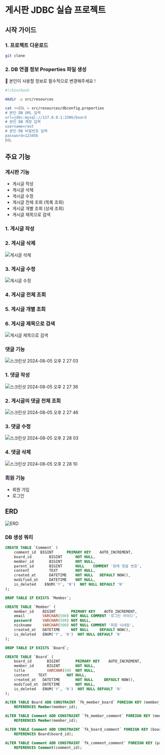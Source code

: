 # 게시판 JDBC 실습 프로젝트
## 시작 가이드
### 1. 프로젝트 다운로드
```bash
git clone
```
### 2. DB 연결 정보 Properties 파일 생성
🚨 본인이 사용할 정보로 필수적으로 변경해주세요 !
```bash
#!/bin/bash

mkdir -p src/resources

cat <<EOL > src/resources/dbconfig.properties
# 본인 DB URL 입력
url=jdbc:mysql://127.0.0.1:3306/board
# 본인 DB 계정 입력
username=root
# 본인 DB 비밀번호 입력
password=123456
EOL
```

## 주요 기능
### 게시판 기능
- 게시글 작성
- 게시글 삭제
- 게시글 수정
- 게시글 전체 조회 (목록 조회)
- 게시글 개별 조회 (상세 조회)
- 게시글 제목으로 검색
 
### 1. 게시글 작성
### 2. 게시글 삭제
![게시글 삭제](https://github.com/user-attachments/assets/0d597cc1-5d6d-41da-a9e3-b2b54b717033)
### 3. 게시글 수정
![게시글 수정](https://github.com/user-attachments/assets/f9048c51-4d2e-473d-8e84-b4b84f26aed2)
### 4. 게시글 전체 조회
### 5. 게시글 개별 조회
### 6. 게시글 제목으로 검색
![게시글 제목으로 검색](https://github.com/user-attachments/assets/b2b18953-75ee-44d6-83cf-dc6e4ef0f4a6)

### 댓글 기능

![스크린샷 2024-08-05 오후 2 27 03](https://github.com/user-attachments/assets/fea4412c-6c00-4871-a572-e742fbd6ff8b)

### 1. 댓글 작성
![스크린샷 2024-08-05 오후 2 27 36](https://github.com/user-attachments/assets/8f797c7c-edb5-4737-8d45-eced39d0c84d)

### 2. 게시글의 댓글 전체 조회
![스크린샷 2024-08-05 오후 2 27 46](https://github.com/user-attachments/assets/a10183ea-1e66-48eb-a034-45900f26f07b)


### 3. 댓글 수정
![스크린샷 2024-08-05 오후 2 28 03](https://github.com/user-attachments/assets/951d7914-c624-4fd0-b01b-c2da5114f4ef)

### 4. 댓글 삭제
![스크린샷 2024-08-05 오후 2 28 10](https://github.com/user-attachments/assets/1f370006-2656-46f2-9559-cc3da354a48e)



### 회원 기능
- 회원 가입
- 로그인

##  ERD
![ERD](https://github.com/user-attachments/assets/35c11868-5e3a-43b2-8798-6d43fb2f480e)


###  DB 생성 쿼리
```sql
CREATE TABLE `Comment` (
	comment_id	BIGINT	    PRIMARY KEY    AUTO_INCREMENT,
	board_id	    BIGINT	    NOT NULL,
	member_id	    BIGINT	    NOT NULL,
	parent_id	    BIGINT	    NULL	COMMENT '원래 댓글 번호',
	content	    	TEXT	    NOT NULL,
	created_at		DATETIME	NOT NULL   DEFAULT NOW(),
	modified_at		DATETIME	NOT NULL,
	is_deleted    ENUM('Y', 'N')  NOT NULL DEFAULT 'N'
);

DROP TABLE IF EXISTS `Member`;

CREATE TABLE `Member` (
	member_id    BIGINT       PRIMARY KEY    AUTO_INCREMENT,
	email        VARCHAR(500) NOT NULL COMMENT '로그인 아이디',
	password     VARCHAR(500) NOT NULL,
	nickname     VARCHAR(500) NOT NULL COMMENT '회원 닉네임',
	created_at   DATETIME     NOT NULL     DEFAULT NOW(),
	is_deleted   ENUM('Y', 'N')  NOT NULL DEFAULT 'N'
);

DROP TABLE IF EXISTS `Board`;

CREATE TABLE `Board` (
	board_id	   BIGINT	    PRIMARY KEY    AUTO_INCREMENT,
	member_id	   BIGINT	    NOT NULL,
	title	       VARCHAR(50)	NOT NULL,
	content	   TEXT	        NOT NULL,
	created_at   DATETIME	    NOT NULL     DEFAULT NOW(),
	modified_at  DATETIME	    NOT NULL,
	is_deleted   ENUM('Y', 'N')  NOT NULL DEFAULT 'N'
);

ALTER TABLE Board ADD CONSTRAINT `fk_member_board` FOREIGN KEY (member_id)
	REFERENCES Member(member_id);

ALTER TABLE Comment ADD CONSTRAINT `fk_member_comment` FOREIGN KEY (member_id)
	REFERENCES Member(member_id);

ALTER TABLE Comment ADD CONSTRAINT `fk_board_comment` FOREIGN KEY (board_id)
	REFERENCES Board(board_id);

ALTER TABLE Comment ADD CONSTRAINT `fk_comment_comment` FOREIGN KEY (parent_id)
	REFERENCES Comment(comment_id);
```
